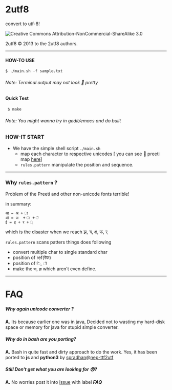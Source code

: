 # 2utf8

convert to utf-8!

![Creative Commons Attribution-NonCommercial-ShareAlike 3.0](http://i.creativecommons.org/l/by-nc-sa/3.0/88x31.png)

2utf8 © 2013 to the 2utf8 authors.
___

#### HOW-TO USE

	$ ./main.sh -f sample.txt

###### Note: *Terminal output may not look :poop: pretty*

#### Quick Test

	 $ make

###### Note: *You might wanna try in gedit/emacs and do built*

### HOW-IT START

* We have the simple shell script `./main.sh`
	* map each character to respective unicodes [ you can see :poop: preeti map [here][preeti]]
	* `rules.pattern` manipulate the position and sequence.

****
### Why `rules.pattern` ?

Problem of the Preeti and other non-unicode fonts terrible!

in summary:

```
आ = अ + ा
ओ = अ  + ा + े
ई = इ + र + ्
```

which is the disaster when we reach झ, त्र, क्ष, फ, र्


`rules.pattern` scans patters things does following
* convert multiple char to single standard char
* position of ref(रेफ)
* position of `ि`, `ी`
* make the `फ`, `झ` which aren't even define.

****

# FAQ
##### Why again unicode converter ?

**A.** Its because earlier one was in java, Decided not to wasting my hard-disk space or memory for java for stupid simple converter.

##### Why do in bash are you porting?

**A.** Bash in quite fast and dirty approach to do the work. Yes, it has been ported to __js__ and __python3__ by [spradhan][sapradhan]@[nep-ttf2utf][ttf2]

##### Still Don't get what you are looking for :disappointed:?

**A.** No worries post it into [issue][issue] with label ***FAQ***

[issue]: https://github.com/foss-np/2utf8/issues/new
[preeti]: http://1.bp.blogspot.com/-N79TrOsQZ2M/TdC_nSUZjoI/AAAAAAAAAu4/VkGIjZQDVtI/s1600/ananda%2Bakchyar_keyboard.jpg
[ttf2]: https://github.com/sapradhan/nep-ttf2utf
[sapradhan]: https://github.com/sapradhan
